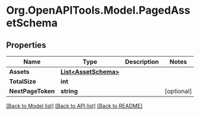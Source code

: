 # Org.OpenAPITools.Model.PagedAssetSchema

## Properties

Name | Type | Description | Notes
------------ | ------------- | ------------- | -------------
**Assets** | [**List&lt;AssetSchema&gt;**](AssetSchema.md) |  | 
**TotalSize** | **int** |  | 
**NextPageToken** | **string** |  | [optional] 

[[Back to Model list]](../README.md#documentation-for-models) [[Back to API list]](../README.md#documentation-for-api-endpoints) [[Back to README]](../README.md)

